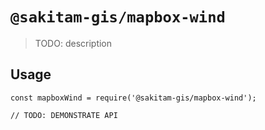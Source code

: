 # `@sakitam-gis/mapbox-wind`

> TODO: description

## Usage

```
const mapboxWind = require('@sakitam-gis/mapbox-wind');

// TODO: DEMONSTRATE API
```
